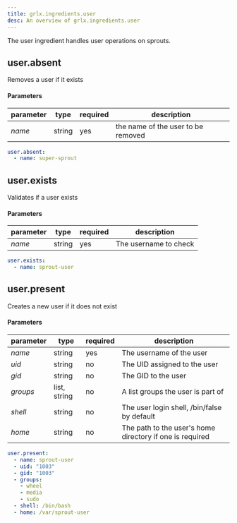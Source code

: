 ```yaml
---
title: grlx.ingredients.user
desc: An overview of grlx.ingredients.user
---
```

The user ingredient handles user operations on sprouts.
## **user.absent**
Removes a user if it exists
#### Parameters
| parameter | type | required | description |
|-----------|------|----------|-------------|
| _name_ | string | yes | the name of the user to be removed
```yaml
user.absent:
  - name: super-sprout
```

## **user.exists**
Validates if a user exists
#### Parameters
| parameter | type | required | description |
|-----------|------|----------|-------------|
| _name_ | string | yes | The username to check
```yaml
user.exists:
  - name: sprout-user
```

## **user.present**
Creates a new user if it does not exist
#### Parameters
| parameter | type | required | description |
|-----------|------|----------|-------------|
| _name_ | string | yes | The username of the user
| _uid_ | string | no | The UID assigned to the user
| _gid_ | string | no | The GID to the user
| _groups_ | list, string | no | A list groups the user is part of
| _shell_ | string | no | The user login shell, /bin/false by default
| _home_ | string | no | The path to the user's home directory if one is required
```yaml
user.present:
  - name: sprout-user
  - uid: "1003"
  - gid: "1003"
  - groups:
    - wheel
    - media
    - sudo
  - shell: /bin/bash
  - home: /var/sprout-user
```

